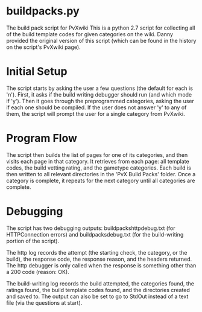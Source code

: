 # buildpacks.py
The build pack script for PvXwiki
This is a python 2.7 script for collecting all of the build template codes for given categories on the wiki.
Danny provided the original version of this script (which can be found in the history on the script's PvXwiki page).

# Initial Setup
The script starts by asking the user a few questions (the default for each is 'n'). First, it asks if the build writing debugger should run (and which mode if 'y'). Then it goes through the preprogrammed categories, asking the user if each one should be compiled. If the user does not answer 'y' to any of them, the script will prompt the user for a single category from PvXwiki.

# Program Flow
The script then builds the list of pages for one of its categories, and then visits each page in that category. It retrieves from each page: all template codes, the build vetting rating, and the gametype categories. Each build is then written to all relevant directories in the 'PvX Build Packs' folder. Once a category is complete, it repeats for the next category until all categories are complete.

# Debugging
The script has two debugging outputs: buildpackshttpdebug.txt (for HTTPConnection errors) and buildpacksdebug.txt (for the build-writing portion of the script).

The http log records the attempt (the starting check, the category, or the build), the response code, the response reason, and the headers returned. The http debugger is only called when the response is something other than a 200 code (reason: OK).

The build-writing log records the build attempted, the categories found, the ratings found, the build template codes found, and the directories created and saved to. The output can also be set to go to StdOut instead of a text file (via the questions at start).
